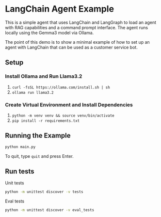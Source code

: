 # LangChain Agent Example

This is a simple agent that uses LangChain and LangGraph to load an agent with RAG capabilities and a
command prompt interface. The agent runs locally using the Gemma3 model via Ollama.

The point of this demo is to show a minimal example of how to set up an agent with LangChain 
that can be used as a customer service bot.

## Setup

### Install Ollama and Run Llama3.2

1. `curl -fsSL https://ollama.com/install.sh | sh`
2. `ollama run llama3.2`

### Create Virtual Environment and Install Dependencies

1. `python -m venv venv && source venv/bin/activate`
2. `pip install -r requirements.txt`

## Running the Example

```bash
python main.py
```

To quit, type `quit` and press Enter.

## Run tests

Unit tests
```bash
python -m unittest discover -v tests
```

Eval tests
```bash
python -m unittest discover -v eval_tests
```
